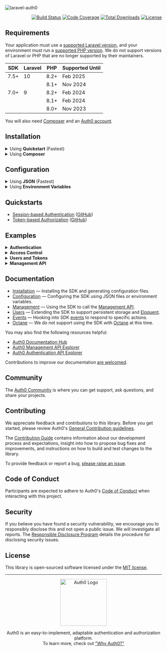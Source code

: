 ![laravel-auth0](https://cdn.auth0.com/website/sdks/banners/laravel-auth0-banner.png)

<p align="right">
<a href="https://github.com/auth0/laravel-auth0/actions"><img src="https://github.com/auth0/laravel-auth0/actions/workflows/php_pest.yml/badge.svg" alt="Build Status"></a>
<a href="https://codecov.io/gh/auth0/laravel-auth0"><img src="https://codecov.io/gh/auth0/laravel-auth0/branch/main/graph/badge.svg?token=vEwn6TPADf" alt="Code Coverage"></a>
<a href="https://packagist.org/packages/auth0/laravel-auth0"><img src="https://img.shields.io/packagist/dt/auth0/login" alt="Total Downloads"></a>
<a href="https://packagist.org/packages/auth0/login"><img src="https://img.shields.io/packagist/l/auth0/login" alt="License"></a>
</p>

## Requirements

Your application must use a [supported Laravel version](https://laravelversions.com/en), and your environment must run a [supported PHP version](https://www.php.net/supported-versions.php). We do not support versions of Laravel or PHP that are no longer supported by their maintainers.

| SDK  | Laravel | PHP  | Supported Until |
| ---- | ------- | ---- | --------------- |
| 7.5+ | 10      | 8.2+ | Feb 2025        |
|      |         | 8.1+ | Nov 2024        |
| 7.0+ | 9       | 8.2+ | Feb 2024        |
|      |         | 8.1+ | Feb 2024        |
|      |         | 8.0+ | Nov 2023        |

You will also need [Composer](https://getcomposer.org/) and an [Auth0 account](https://auth0.com/signup).

## Installation

<details>

<summary>Using <b>Quickstart</b> (Fastest)</summary>

-   Run the following command to create a new Laravel 9 project pre-configured with the SDK:

    ```shell
    composer create-project auth0-samples/laravel auth0-laravel-app
    ```

---

</details>

<details>
<summary>Using <b>Composer</b></summary>

1.  Run the following command in your project directory to install the SDK:

    ```shell
    composer require auth0/login:^7.8 --update-with-all-dependencies
    ```

2.  Generate an SDK configuration file for your application:

    ```shell
    php artisan vendor:publish --tag auth0
    ```

</details>

## Configuration

<details>
<summary>Using <b>JSON</b> (Fastest)</summary>

1. Download the [Auth0 CLI](https://github.com/auth0/auth0-cli) to your project directory:

    > **Note**  
    > If you are using the Quickstart, skip to the next step.

    ```shell
    curl -sSfL https://raw.githubusercontent.com/auth0/auth0-cli/main/install.sh | sh -s -- -b .
    ```

2. Authenticate with your Auth0 account, choosing "as a user" if prompted:

    ```shell
    ./auth0 login
    ```

3. Register a new application with Auth0:

    ```shell
    ./auth0 apps create \
        --name "My Laravel Application" \
        --type "regular" \
        --auth-method "post" \
        --callbacks "http://localhost:8000/callback" \
        --logout-urls "http://localhost:8000" \
        --reveal-secrets \
        --no-input \
        --json > .auth0.app.json
    ```

4. Register a new API with Auth0:

    ```shell
    ./auth0 apis create \
        --name "My Laravel Application API" \
        --identifier "https://github.com/auth0/laravel-auth0" \
        --offline-access \
        --no-input \
        --json > .auth0.api.json
    ```

5. Add the new files to `.gitignore`:

    ```bash
    echo ".auth0.*.json" >> .gitignore
    ```

---

</details>

<details>
<summary>Using <b>Environment Variables</b></summary>

1. Download the [Auth0 CLI](https://github.com/auth0/auth0-cli) to your project directory:

    > **Note**  
    > If you are using the Quickstart, skip to the next step.

    ```shell
    curl -sSfL https://raw.githubusercontent.com/auth0/auth0-cli/main/install.sh | sh -s -- -b .
    ```

2. Authenticate with your Auth0 account, choosing "as a user" if prompted:

    ```shell
    ./auth0 login
    ```

3. Register a new application with Auth0:

    ```shell
    ./auth0 apps create \
        --name "My Laravel Application" \
        --type "regular" \
        --auth-method "post" \
        --callbacks "http://localhost:8000/callback" \
        --logout-urls "http://localhost:8000" \
        --reveal-secrets \
        --no-input
    ```

    Make a note of the `client_id` and `client_secret` values in the output.

4. Register a new API with Auth0:

    ```shell
    ./auth0 apis create \
        --name "My Laravel Application API" \
        --identifier "https://github.com/auth0/laravel-auth0" \
        --offline-access \
        --no-input
    ```

5. Open the `.env` file in your project directory. Add the following lines, replacing the values with the ones you noted in the previous steps:

    ```ini
    # The Auth0 domain for your tenant (e.g. tenant.region.auth0.com):
    AUTH0_DOMAIN=...

    # The application `client_id` you noted above:
    AUTH0_CLIENT_ID=...

    # The application `client_secret` you noted above:
    AUTH0_CLIENT_SECRET=...

    # The API `identifier` you used above:
    AUTH0_AUDIENCE=...
    ```

    Additional variables are available. More on those in the [configuration guide](./docs/Configuration.md#environment-variables).

</details>

## Quickstarts

-   [Session-based Authentication](https://auth0.com/docs/quickstart/webapp/laravel) ([GitHub](https://github.com/auth0-samples/laravel))
-   [Token-based Authorization](https://auth0.com/docs/quickstart/backend/laravel) ([GitHub](https://github.com/auth0-samples/laravel))

## Examples

<details>
<summary><b>Authentication</b></summary>
 

The SDK automatically registers all the necessary authentication services within the `web` middleware group for your application. Once you have [configured the SDK](#configuration) your users will be able to authenticate with your application using Auth0.

The SDK automatically registers the following routes to facilitate authentication:

| Route       | Purpose                            |
| ----------- | ---------------------------------- |
| `/login`    | Initiates the authentication flow. |
| `/logout`   | Logs the user out.                 |
| `/callback` | Handles the callback from Auth0.   |

> **Note**  
> See [the configuration guide](./docs/Configuration.md#authentication-routes) for information on customizing this behavior.

---

</details>

<details>
<summary><b>Access Control</b></summary>
 

The SDK automatically registers its authentication and authorization guards within the `web` and `api` middleware groups for your Laravel application.

To require a user to be authenticated to access a route, use Laravel's `auth` middleware:

```php
Route::get('/private', function () {
  return response('Welcome! You are logged in.');
})->middleware('auth');
```

You can also require that the user have specific permissions to access a route, using Laravel's `can` middleware:

```php
Route::get('/scope', function () {
    return response('You have the `read:messages` permissions, and can therefore access this resource.');
})->middleware('auth')->can('read:messages');
```

> **Note**  
> Permissions require that [RBAC](https://auth0.com/docs/manage-users/access-control/rbac) be enabled within [your API settings](https://manage.auth0.com/#/apis).

---

</details>

<details>
<summary><b>Users and Tokens</b></summary>
 

Laravel's `Auth` Facade (or the `auth()` global helper) can be used to retrieve information about the authenticated user, or the access token used to authorize the request.

For example, for routes using the `web` middleware group in `routes/web.php`:

```php
Route::get('/', function () {
  if (! auth()->check()) {
    return response('You are not logged in.');
  }

  $user = auth()->user();
  $name = $user->name ?? 'User';
  $email = $user->email ?? '';

  return response("Hello {$name}! Your email address is {$email}.");
});
```

Alternatively, for routes using the `api` middleware group in `routes/api.php`:

```php
Route::get('/', function () {
  if (! auth()->check()) {
    return response()->json([
      'message' => 'You did not provide a token.',
    ]);
  }

  return response()->json([
    'message' => 'Your token is valid; you are authorized.',
    'id' => auth()->id(),
    'token' => auth()?->user()?->getAttributes(),
  ]);
});
```

---

</details>

<details>
<summary><b>Management API</b></summary>
 

You can issue [Auth0 Management API](https://auth0.com/docs/api/management/v2) calls through the SDK's `management()` method.

> **Note**  
> Before your application can make calls to the Management API, you must [enable your application to communicate with the Management API](./docs/Management.md#management-api-permissions) or configure the SDK with [a management token](./docs/Configuration.md#management-token).

For example, you can update a user's metadata by calling the `management()->users()->update()` method:

```php
use Auth0\Laravel\Facade\Auth0;

Route::get('/colors', function () {
  $colors = ['red', 'blue', 'green', 'black', 'white', 'yellow', 'purple', 'orange', 'pink', 'brown'];

  // Update the authenticated user with a randomly assigned favorite color.
  Auth0::management()->users()->update(
    id: auth()->id(),
    body: [
        'user_metadata' => [
            'color' => $colors[random_int(0, count($colors) - 1)]
        ]
    ]
  );

  // Retrieve the user's updated profile.
  $profile = Auth0::management()->users()->get(auth()->id());

  // For interoperability, the SDK returns all API responses as
  // PSR-7 Responses that contain the JSON response.

  // You can use the `json()` helper to unpack the PSR-7, and
  // convert the API's JSON response to a native PHP array.
  $profile = Auth0::json($profile);

  // Read the user's profile.
  $color = $profile['user_metadata']['color'] ?? 'unknown';
  $name = auth()->user()->name;

  return response("Hello {$name}! Your favorite color is {$color}.");
})->middleware('auth');
```

All the SDK's Management API methods are [documented here](./docs/Management.md).

</details>

## Documentation

-   [Installation](./docs/Installation.md) — Installing the SDK and generating configuration files.
-   [Configuration](./docs/Configuration.md) — Configuring the SDK using JSON files or environment variables.
-   [Management](./docs/Management.md) — Using the SDK to call the [Management API](https://auth0.com/docs/api/management/v2).
-   [Users](./docs/Users.md) — Extending the SDK to support persistent storage and [Eloquent](https://laravel.com/docs/eloquent).
-   [Events](./docs/Events.md) — Hooking into SDK [events](https://laravel.com/docs/events) to respond to specific actions.
-   [Octane](./docs/Octane.md) — We do not support using the SDK with [Octane](https://laravel.com/docs/octane) at this time.

You may also find the following resources helpful:

-   [Auth0 Documentation Hub](https://www.auth0.com/docs)
-   [Auth0 Management API Explorer](https://auth0.com/docs/api/management/v2)
-   [Auth0 Authentication API Explorer](https://auth0.com/docs/api/authentication)

Contributions to improve our documentation [are welcomed](https://github.com/auth0/laravel-auth0/pull).

## Community

The [Auth0 Community](https://community.auth0.com) is where you can get support, ask questions, and share your projects.

## Contributing

We appreciate feedback and contributions to this library. Before you get started, please review Auth0's [General Contribution guidelines](https://github.com/auth0/open-source-template/blob/master/GENERAL-CONTRIBUTING.md).

The [Contribution Guide](./.github/CONTRIBUTING.md) contains information about our development process and expectations, insight into how to propose bug fixes and improvements, and instructions on how to build and test changes to the library.

To provide feedback or report a bug, [please raise an issue](https://github.com/auth0/laravel-auth0/issues).

## Code of Conduct

Participants are expected to adhere to Auth0's [Code of Conduct](https://github.com/auth0/open-source-template/blob/master/CODE-OF-CONDUCT.md) when interacting with this project.

## Security

If you believe you have found a security vulnerability, we encourage you to responsibly disclose this and not open a public issue. We will investigate all reports. The [Responsible Disclosure Program](https://auth0.com/whitehat) details the procedure for disclosing security issues.

## License

This library is open-sourced software licensed under the [MIT license](./LICENSE.md).

---

<p align="center">
  <picture>
    <source media="(prefers-color-scheme: light)" srcset="https://cdn.auth0.com/website/sdks/logos/auth0_light_mode.png" width="150">
    <source media="(prefers-color-scheme: dark)" srcset="https://cdn.auth0.com/website/sdks/logos/auth0_dark_mode.png" width="150">
    <img alt="Auth0 Logo" src="https://cdn.auth0.com/website/sdks/logos/auth0_light_mode.png" width="150">
  </picture>
</p>

<p align="center">Auth0 is an easy-to-implement, adaptable authentication and authorization platform.<br />To learn more, check out <a href="https://auth0.com/why-auth0">"Why Auth0?"</a></p>
